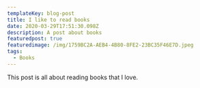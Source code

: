 ```yaml
---
templateKey: blog-post
title: I like to read books
date: 2020-03-29T17:51:30.098Z
description: A post about books
featuredpost: true
featuredimage: /img/1759BC2A-AEB4-4B80-8FE2-23BC35F46E7D.jpeg
tags:
  - Books
---
```

This post is all about reading books that I love.
